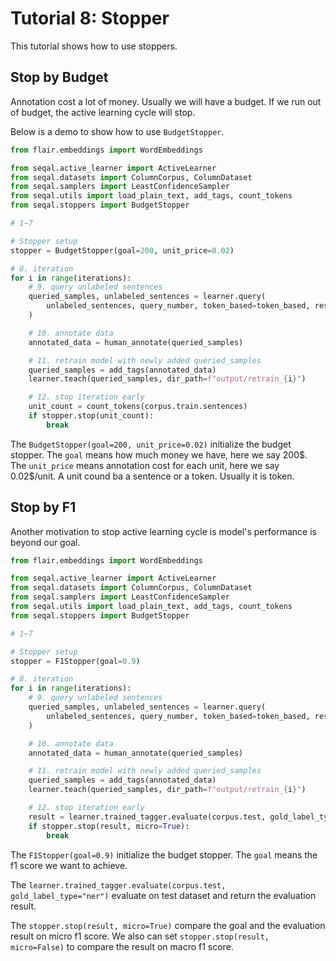# Tutorial 8: Stopper

This tutorial shows how to use stoppers.

## Stop by Budget

Annotation cost a lot of money. Usually we will have a budget. If we run out of budget, the active learning cycle will stop.

Below is a demo to show how to use `BudgetStopper`.

```python
from flair.embeddings import WordEmbeddings

from seqal.active_learner import ActiveLearner
from seqal.datasets import ColumnCorpus, ColumnDataset
from seqal.samplers import LeastConfidenceSampler
from seqal.utils import load_plain_text, add_tags, count_tokens
from seqal.stoppers import BudgetStopper

# 1~7

# Stopper setup
stopper = BudgetStopper(goal=200, unit_price=0.02)

# 8. iteration
for i in range(iterations):
    # 9. query unlabeled sentences
    queried_samples, unlabeled_sentences = learner.query(
        unlabeled_sentences, query_number, token_based=token_based, research_mode=False
    )

    # 10. annotate data
    annotated_data = human_annotate(queried_samples)

    # 11. retrain model with newly added queried_samples
    queried_samples = add_tags(annotated_data)
    learner.teach(queried_samples, dir_path=f"output/retrain_{i}")

    # 12. stop iteration early
    unit_count = count_tokens(corpus.train.sentences)
    if stopper.stop(unit_count):
        break
```

The `BudgetStopper(goal=200, unit_price=0.02)` initialize the budget stopper. The `goal` means how much money we have, here we say 200\$. The `unit_price` means annotation cost for each unit, here we say 0.02\$/unit. A unit cound ba a sentence or a token. Usually it is token.

## Stop by F1

Another motivation to stop active learning cycle is model's performance is beyond our goal.

```python
from flair.embeddings import WordEmbeddings

from seqal.active_learner import ActiveLearner
from seqal.datasets import ColumnCorpus, ColumnDataset
from seqal.samplers import LeastConfidenceSampler
from seqal.utils import load_plain_text, add_tags, count_tokens
from seqal.stoppers import BudgetStopper

# 1~7

# Stopper setup
stopper = F1Stopper(goal=0.9)

# 8. iteration
for i in range(iterations):
    # 9. query unlabeled sentences
    queried_samples, unlabeled_sentences = learner.query(
        unlabeled_sentences, query_number, token_based=token_based, research_mode=False
    )

    # 10. annotate data
    annotated_data = human_annotate(queried_samples)

    # 11. retrain model with newly added queried_samples
    queried_samples = add_tags(annotated_data)
    learner.teach(queried_samples, dir_path=f"output/retrain_{i}")

    # 12. stop iteration early
    result = learner.trained_tagger.evaluate(corpus.test, gold_label_type="ner")
    if stopper.stop(result, micro=True):
        break
```

The `F1Stopper(goal=0.9)` initialize the budget stopper. The `goal` means the f1 score we want to achieve. 

The `learner.trained_tagger.evaluate(corpus.test, gold_label_type="ner")` evaluate on test dataset and return the evaluation result.

The `stopper.stop(result, micro=True)` compare the goal and the evaluation result on micro f1 score. We also can set `stopper.stop(result, micro=False)` to compare the result on macro f1 score.